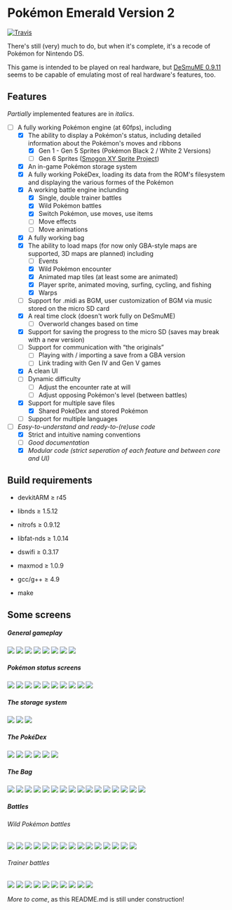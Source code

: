 Pokémon Emerald Version 2
=========================
[![Travis](https://travis-ci.org/PH111P/perm2.svg?branch=master)](https://travis-ci.org/PH111P/perm2)

There's still (very) much to do, but when it's complete, it's a recode of Pokémon for Nintendo DS.

This game is intended to be played on real hardware, but [DeSmuME 0.9.11](http://desmume.org/) seems to be capable of emulating most of real hardware's features, too.

Features
--------

_Partially_ implemented features are in _italics_.

* [ ] A fully working Pokémon engine (at 60fps), including
    * [x] The ability to display a Pokémon's status, including detailed information about the Pokémon's moves and ribbons
      * [x] Gen 1 - Gen 5 Sprites (Pokémon Black 2 / White 2 Versions)
      * [ ] Gen 6 Sprites ([Smogon XY Sprite Project](http://www.smogon.com/forums/threads/xy-sprite-project-read-1st-post-release-v1-1-on-post-3240.3486712/))
    * [x] An in-game Pokémon storage system
    * [x] A fully working PokéDex, loading its data from the ROM's filesystem and displaying the various formes of the Pokémon
    * [x] A working battle engine inclunding
        * [x] Single, double trainer battles
        * [x] Wild Pokémon battles
        * [x] Switch Pokémon, use moves, use items
        * [ ] Move effects
        * [ ] Move animations
    * [x] A fully working bag
    * [x] The ability to load maps (for now only GBA-style maps are supported, 3D maps are planned) including
      * [ ] Events
      * [x] Wild Pokémon encounter
      * [x] Animated map tiles (at least some are animated)
      * [x] Player sprite, animated moving, surfing, cycling, and fishing
      * [x] Warps
    * [ ] Support for .midi as BGM, user customization of BGM via music stored on the micro SD card
    * [x] A real time clock (doesn't work fully on DeSmuME)
      * [ ] Overworld changes based on time
    * [x] Support for saving the progress to the micro SD (saves may break with a new version)
    * [ ] Support for communication with “the originals”
      * [ ] Playing with / importing a save from a GBA version
      * [ ] Link trading with Gen IV and Gen V games
    * [x] A clean UI
    * [ ] Dynamic difficulty 
      * [ ] Adjust the encounter rate at will
      * [ ] Adjust opposing Pokémon's level (between battles)
    * [x] Support for multiple save files
      * [x] Shared PokéDex and stored Pokémon
    * [ ] Support for multiple languages
* [ ] _Easy-to-understand and ready-to-(re)use code_
    * [x] Strict and intuitive naming conventions
    * [ ] _Good documentation_
    * [x] _Modular code (strict seperation of each feature and between core and UI)_

Build requirements
------------------
* devkitARM ≥ r45
* libnds ≥ 1.5.12
* nitrofs ≥ 0.9.12
* libfat-nds ≥ 1.0.14
* dswifi ≥ 0.3.17
* maxmod ≥ 1.0.9

* gcc/g++ ≥ 4.9

* make

Some screens
------------

##### General gameplay
![](https://github.com/PH111P/perm2/blob/master/P-Emerald_2/Screens/st01.png)
![](https://github.com/PH111P/perm2/blob/master/P-Emerald_2/Screens/st02.png)
![](https://github.com/PH111P/perm2/blob/master/P-Emerald_2/Screens/gm01.png)
![](https://github.com/PH111P/perm2/blob/master/P-Emerald_2/Screens/gm02.png)
![](https://github.com/PH111P/perm2/blob/master/P-Emerald_2/Screens/gm03.png)
![](https://github.com/PH111P/perm2/blob/master/P-Emerald_2/Screens/gm04.png)
![](https://github.com/PH111P/perm2/blob/master/P-Emerald_2/Screens/gm05.png)
![](https://github.com/PH111P/perm2/blob/master/P-Emerald_2/Screens/gm06.png)

##### Pokémon status screens

![](https://github.com/PH111P/perm2/blob/master/P-Emerald_2/Screens/sts01.png)
![](https://github.com/PH111P/perm2/blob/master/P-Emerald_2/Screens/sts02.png)
![](https://github.com/PH111P/perm2/blob/master/P-Emerald_2/Screens/sts03.png)
![](https://github.com/PH111P/perm2/blob/master/P-Emerald_2/Screens/sts04.png)
![](https://github.com/PH111P/perm2/blob/master/P-Emerald_2/Screens/sts05.png)
![](https://github.com/PH111P/perm2/blob/master/P-Emerald_2/Screens/sts06.png)
![](https://github.com/PH111P/perm2/blob/master/P-Emerald_2/Screens/sts07.png)
![](https://github.com/PH111P/perm2/blob/master/P-Emerald_2/Screens/sts08.png)
![](https://github.com/PH111P/perm2/blob/master/P-Emerald_2/Screens/sts09.png)
![](https://github.com/PH111P/perm2/blob/master/P-Emerald_2/Screens/sts10.png)

##### The storage system

![](https://github.com/PH111P/perm2/blob/master/P-Emerald_2/Screens/bx01.png)
![](https://github.com/PH111P/perm2/blob/master/P-Emerald_2/Screens/bx02.png)
![](https://github.com/PH111P/perm2/blob/master/P-Emerald_2/Screens/bx03.png)

##### The PokéDex
![](https://github.com/PH111P/perm2/blob/master/P-Emerald_2/Screens/dx01.png)
![](https://github.com/PH111P/perm2/blob/master/P-Emerald_2/Screens/dx02.png)
![](https://github.com/PH111P/perm2/blob/master/P-Emerald_2/Screens/dx03.png)
![](https://github.com/PH111P/perm2/blob/master/P-Emerald_2/Screens/dx04.png)
![](https://github.com/PH111P/perm2/blob/master/P-Emerald_2/Screens/dx05.png)
![](https://github.com/PH111P/perm2/blob/master/P-Emerald_2/Screens/dx06.png)

##### The Bag
![](https://github.com/PH111P/perm2/blob/master/P-Emerald_2/Screens/bg01.png)
![](https://github.com/PH111P/perm2/blob/master/P-Emerald_2/Screens/bg02.png)
![](https://github.com/PH111P/perm2/blob/master/P-Emerald_2/Screens/bg03.png)
![](https://github.com/PH111P/perm2/blob/master/P-Emerald_2/Screens/bg04.png)
![](https://github.com/PH111P/perm2/blob/master/P-Emerald_2/Screens/bg05.png)
![](https://github.com/PH111P/perm2/blob/master/P-Emerald_2/Screens/bg06.png)
![](https://github.com/PH111P/perm2/blob/master/P-Emerald_2/Screens/bg07.png)
![](https://github.com/PH111P/perm2/blob/master/P-Emerald_2/Screens/bg08.png)
![](https://github.com/PH111P/perm2/blob/master/P-Emerald_2/Screens/bg09.png)
![](https://github.com/PH111P/perm2/blob/master/P-Emerald_2/Screens/bg10.png)
![](https://github.com/PH111P/perm2/blob/master/P-Emerald_2/Screens/bg11.png)
![](https://github.com/PH111P/perm2/blob/master/P-Emerald_2/Screens/bg12.png)
![](https://github.com/PH111P/perm2/blob/master/P-Emerald_2/Screens/bg13.png)
![](https://github.com/PH111P/perm2/blob/master/P-Emerald_2/Screens/bg14.png)
![](https://github.com/PH111P/perm2/blob/master/P-Emerald_2/Screens/bg15.png)
![](https://github.com/PH111P/perm2/blob/master/P-Emerald_2/Screens/bg16.png)

##### Battles
###### Wild Pokémon battles
![](https://github.com/PH111P/perm2/blob/master/P-Emerald_2/Screens/bt01.png)
![](https://github.com/PH111P/perm2/blob/master/P-Emerald_2/Screens/bt02.png)
![](https://github.com/PH111P/perm2/blob/master/P-Emerald_2/Screens/bt03.png)
![](https://github.com/PH111P/perm2/blob/master/P-Emerald_2/Screens/bt04.png)
![](https://github.com/PH111P/perm2/blob/master/P-Emerald_2/Screens/bt05.png)
![](https://github.com/PH111P/perm2/blob/master/P-Emerald_2/Screens/bt06.png)
![](https://github.com/PH111P/perm2/blob/master/P-Emerald_2/Screens/bt07.png)
![](https://github.com/PH111P/perm2/blob/master/P-Emerald_2/Screens/bt08.png)
![](https://github.com/PH111P/perm2/blob/master/P-Emerald_2/Screens/bt09.png)
![](https://github.com/PH111P/perm2/blob/master/P-Emerald_2/Screens/bt10.png)
![](https://github.com/PH111P/perm2/blob/master/P-Emerald_2/Screens/bt11.png)
![](https://github.com/PH111P/perm2/blob/master/P-Emerald_2/Screens/bt12.png)
![](https://github.com/PH111P/perm2/blob/master/P-Emerald_2/Screens/bt13.png)
![](https://github.com/PH111P/perm2/blob/master/P-Emerald_2/Screens/bt14.png)
![](https://github.com/PH111P/perm2/blob/master/P-Emerald_2/Screens/bt15.png)

###### Trainer battles
![](https://github.com/PH111P/perm2/blob/master/P-Emerald_2/Screens/bt16.png)
![](https://github.com/PH111P/perm2/blob/master/P-Emerald_2/Screens/bt17.png)
![](https://github.com/PH111P/perm2/blob/master/P-Emerald_2/Screens/bt18.png)
![](https://github.com/PH111P/perm2/blob/master/P-Emerald_2/Screens/bt19.png)
![](https://github.com/PH111P/perm2/blob/master/P-Emerald_2/Screens/bt20.png)
![](https://github.com/PH111P/perm2/blob/master/P-Emerald_2/Screens/bt21.png)
![](https://github.com/PH111P/perm2/blob/master/P-Emerald_2/Screens/bt22.png)
![](https://github.com/PH111P/perm2/blob/master/P-Emerald_2/Screens/bt23.png)
![](https://github.com/PH111P/perm2/blob/master/P-Emerald_2/Screens/bt24.png)
![](https://github.com/PH111P/perm2/blob/master/P-Emerald_2/Screens/bt25.png)

_More to come_, as this README.md is still under construction!
